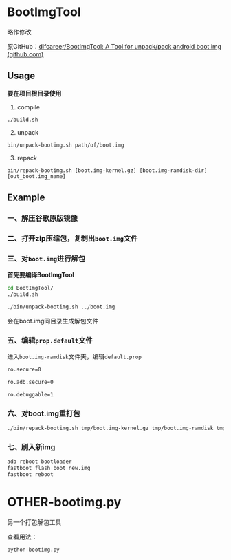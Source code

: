 # BootImgTool

略作修改

原GitHub：[difcareer/BootImgTool: A Tool for unpack/pack android boot.img (github.com)](https://github.com/difcareer/BootImgTool)

## Usage

**要在项目根目录使用**

1. compile
```
./build.sh
```

2. unpack
```
bin/unpack-bootimg.sh path/of/boot.img
```

3. repack
```
bin/repack-bootimg.sh [boot.img-kernel.gz] [boot.img-ramdisk-dir] [out_boot.img_name]
```



## Example



### 一、解压谷歌原版镜像

### 二、打开zip压缩包，复制出`boot.img`文件


### 三、对`boot.img`进行解包
**首先要编译BootImgTool**

```bash
cd BootImgTool/
./build.sh
```


```bash
./bin/unpack-bootimg.sh ../boot.img 
```
会在boot.img同目录生成解包文件



### 五、编辑`prop.default`文件
进入`boot.img-ramdisk`文件夹，编辑`default.prop`

```bash
ro.secure=0

ro.adb.secure=0

ro.debuggable=1
```


### 六、对boot.img重打包
```bash
./bin/repack-bootimg.sh tmp/boot.img-kernel.gz tmp/boot.img-ramdisk tmp/new.img
```

### 七、刷入新img
```bash
adb reboot bootloader
fastboot flash boot new.img
fastboot reboot
```



# OTHER-bootimg.py

另一个打包解包工具

查看用法：

```bash
python bootimg.py
```



